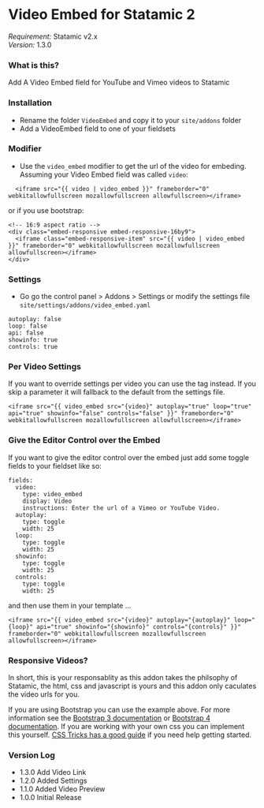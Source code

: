 # Video Embed for Statamic 2
*Requirement:* Statamic v2.x  
*Version:* 1.3.0

### What is this?
Add A Video Embed field for YouTube and Vimeo videos to Statamic

### Installation
- Rename the folder `VideoEmbed` and copy it to your `site/addons` folder
- Add a VideoEmbed field to one of your fieldsets

### Modifier
- Use the `video_embed` modifier to get the url of the video for embeding. Assuming your Video Embed field was called `video`:
```
  <iframe src="{{ video | video_embed }}" frameborder="0" webkitallowfullscreen mozallowfullscreen allowfullscreen></iframe>
```
or if you use bootstrap:
```
<!-- 16:9 aspect ratio -->
<div class="embed-responsive embed-responsive-16by9">
  <iframe class="embed-responsive-item" src="{{ video | video_embed }}" frameborder="0" webkitallowfullscreen mozallowfullscreen allowfullscreen></iframe>
</div>
```

### Settings
- Go go the control panel > Addons > Settings or modify the settings file `site/settings/addons/video_embed.yaml`
```
autoplay: false
loop: false
api: false
showinfo: true
controls: true
```

### Per Video Settings
If you want to override settings per video you can use the tag instead. If you skip a parameter it will fallback to the default from the settings file.
```
<iframe src="{{ video_embed src="{video}" autoplay="true" loop="true" api="true" showinfo="false" controls="false" }}" frameborder="0" webkitallowfullscreen mozallowfullscreen allowfullscreen></iframe>
```

### Give the Editor Control over the Embed
If you want to give the editor control over the embed just add some toggle fields to your fieldset like so:
```
fields:
  video:
    type: video_embed
    display: Video
    instructions: Enter the url of a Vimeo or YouTube Video.
  autoplay:
    type: toggle
    width: 25
  loop:
    type: toggle
    width: 25
  showinfo:
    type: toggle
    width: 25
  controls:
    type: toggle
    width: 25
```
and then use them in your template ...
```
<iframe src="{{ video_embed src="{video}" autoplay="{autoplay}" loop="{loop}" api="true" showinfo="{showinfo}" controls="{controls}" }}" frameborder="0" webkitallowfullscreen mozallowfullscreen allowfullscreen></iframe>
```

### Responsive Videos?
In short, this is your responsablity as this addon takes the philsophy of Statamic, the html, css and javascript is yours and this addon only caculates the video urls for you.

If you are using Bootstrap you can use the example above. For more information see the [Bootstrap 3 documentation](http://getbootstrap.com/components/#responsive-embed) or [Bootstrap 4 documentation](https://v4-alpha.getbootstrap.com/utilities/responsive-helpers/). If you are working with your own css you can implement this yourself. [CSS Tricks has a good guide](https://css-tricks.com/NetMag/FluidWidthVideo/Article-FluidWidthVideo.php) if you need help getting started.

### Version Log
- 1.3.0 Add Video Link
- 1.2.0 Added Settings
- 1.1.0 Added Video Preview
- 1.0.0 Initial Release
